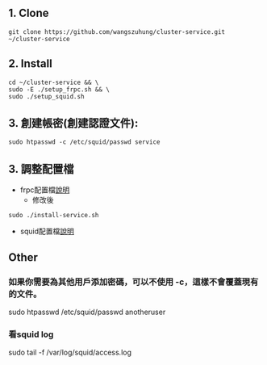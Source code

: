 ## 1. Clone
```
git clone https://github.com/wangszuhung/cluster-service.git ~/cluster-service
```
## 2. Install
```
cd ~/cluster-service && \
sudo -E ./setup_frpc.sh && \
sudo ./setup_squid.sh
```
## 3. 創建帳密(創建認證文件):
```
sudo htpasswd -c /etc/squid/passwd service
```
## 3. 調整配置檔
- frpc配置檔[說明](./frpClient/README.md)
	- 修改後	
```
sudo ./install-service.sh
```
- squid配置檔[說明](./squid/README.md)


## Other

### 如果你需要為其他用戶添加密碼，可以不使用 -c，這樣不會覆蓋現有的文件。
sudo htpasswd /etc/squid/passwd anotheruser

### 看squid log
sudo tail -f /var/log/squid/access.log